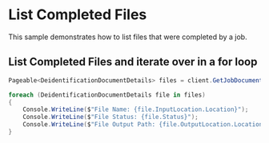 # List Completed Files

This sample demonstrates how to list files that were completed by a job.


## List Completed Files and iterate over in a for loop

```C# Snippet:AzHealthDeidSample4_ListCompletedFiles
Pageable<DeidentificationDocumentDetails> files = client.GetJobDocuments("job-name-1");

foreach (DeidentificationDocumentDetails file in files)
{
    Console.WriteLine($"File Name: {file.InputLocation.Location}");
    Console.WriteLine($"File Status: {file.Status}");
    Console.WriteLine($"File Output Path: {file.OutputLocation.Location}");
}
```
